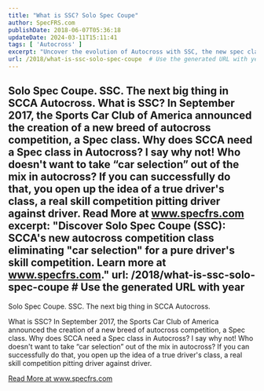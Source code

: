 ```yaml
---
title: "What is SSC? Solo Spec Coupe"
author: SpecFRS.com
publishDate: 2018-06-07T05:36:18
updateDate: 2024-03-11T15:11:41
tags: [ 'Autocross' ]
excerpt: "Uncover the evolution of Autocross with SSC, the new spec class of SCCA. Dive into a competition where car selection steps aside for a true driver's skills showdown."
url: /2018/what-is-ssc-solo-spec-coupe  # Use the generated URL with year
---
```

Solo Spec Coupe. SSC. The next big thing in SCCA Autocross.  What is SSC? In September 2017, the Sports Car Club of America announced the creation of a new breed of autocross competition, a Spec class. Why does SCCA need a Spec class in Autocross? I say why not! Who doesn't want to take &ldquo;car selection&rdquo; out of the mix in autocross? If you can successfully do that, you open up the idea of a true driver's class, a real skill competition pitting driver against driver.  Read More at www.specfrs.com
excerpt: "Discover Solo Spec Coupe (SSC): SCCA's new autocross competition class eliminating \"car selection\" for a pure driver's skill competition. Learn more at www.specfrs.com."
url: /2018/what-is-ssc-solo-spec-coupe  # Use the generated URL with year
---
<p>Solo Spec Coupe. SSC. The next big thing in SCCA Autocross.</p>  <p>What is SSC? In September 2017, the Sports Car Club of America announced the creation of a new breed of autocross competition, a Spec class. Why does SCCA need a Spec class in Autocross? I say why not! Who doesn't want to take &ldquo;car selection&rdquo; out of the mix in autocross? If you can successfully do that, you open up the idea of a true driver's class, a real skill competition pitting driver against driver.</p>  <a href="https://www.specfrs.com/what-is-ssc-solo-spec-coupe">Read More at www.specfrs.com</a>




